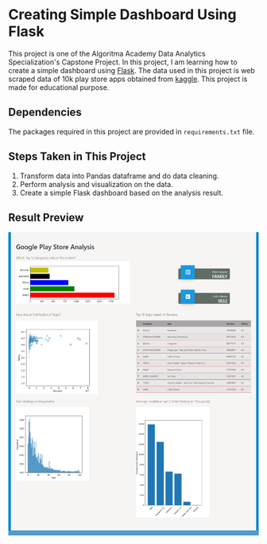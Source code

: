 # Creating Simple Dashboard Using Flask

This project is one of the Algoritma Academy Data Analytics Specialization's Capstone Project. In this project, I am learning how to create a simple dashboard using [Flask](https://flask.palletsprojects.com/en/2.0.x/). The data used in this project is web scraped data of 10k play store apps obtained from [kaggle](https://www.kaggle.com/lava18/google-play-store-apps). This project is made for educational purpose.

## Dependencies

The packages required in this project are provided in `requirements.txt` file.

## Steps Taken in This Project

1. Transform data into Pandas dataframe and do data cleaning.
2. Perform analysis and visualization on the data.
3. Create a simple Flask dashboard based on the analysis result.

## Result Preview
![page1](/result/FlaskResult.png)
